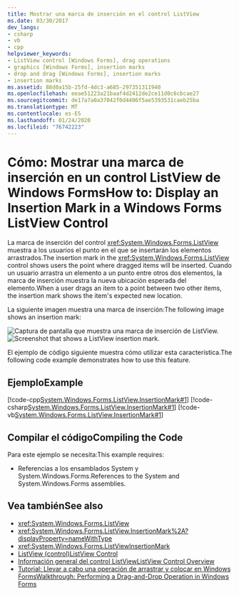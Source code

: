 ```yaml
---
title: Mostrar una marca de inserción en el control ListView
ms.date: 03/30/2017
dev_langs:
- csharp
- vb
- cpp
helpviewer_keywords:
- ListView control [Windows Forms], drag operations
- graphics [Windows Forms], insertion marks
- drop and drag [Windows Forms], insertion marks
- insertion marks
ms.assetid: 88d0a15b-25fd-4dc3-a685-297351311940
ms.openlocfilehash: eeae51223a21baaf4d2412de2ce11d0c6cbcae27
ms.sourcegitcommit: de17a7a0a37042f0d4406f5ae5393531caeb25ba
ms.translationtype: MT
ms.contentlocale: es-ES
ms.lasthandoff: 01/24/2020
ms.locfileid: "76742223"
---
```

# <a name="how-to-display-an-insertion-mark-in-a-windows-forms-listview-control"></a><span data-ttu-id="61cbc-102">Cómo: Mostrar una marca de inserción en un control ListView de Windows Forms</span><span class="sxs-lookup"><span data-stu-id="61cbc-102">How to: Display an Insertion Mark in a Windows Forms ListView Control</span></span>
<span data-ttu-id="61cbc-103">La marca de inserción del control <xref:System.Windows.Forms.ListView> muestra a los usuarios el punto en el que se insertarán los elementos arrastrados.</span><span class="sxs-lookup"><span data-stu-id="61cbc-103">The insertion mark in the <xref:System.Windows.Forms.ListView> control shows users the point where dragged items will be inserted.</span></span> <span data-ttu-id="61cbc-104">Cuando un usuario arrastra un elemento a un punto entre otros dos elementos, la marca de inserción muestra la nueva ubicación esperada del elemento.</span><span class="sxs-lookup"><span data-stu-id="61cbc-104">When a user drags an item to a point between two other items, the insertion mark shows the item's expected new location.</span></span>  
  
 <span data-ttu-id="61cbc-105">La siguiente imagen muestra una marca de inserción:</span><span class="sxs-lookup"><span data-stu-id="61cbc-105">The following image shows an insertion mark:</span></span>  
  
 <span data-ttu-id="61cbc-106">![Captura de pantalla que muestra una marca de inserción de ListView.](./media/how-to-display-an-insertion-mark-in-a-windows-forms-listview-control/listview-insertion-mark.gif "ListViewInsertion")</span><span class="sxs-lookup"><span data-stu-id="61cbc-106">![Screenshot that shows a ListView insertion mark.](./media/how-to-display-an-insertion-mark-in-a-windows-forms-listview-control/listview-insertion-mark.gif "ListViewInsertion")</span></span>  
  
 <span data-ttu-id="61cbc-107">El ejemplo de código siguiente muestra cómo utilizar esta característica.</span><span class="sxs-lookup"><span data-stu-id="61cbc-107">The following code example demonstrates how to use this feature.</span></span>  
  
## <a name="example"></a><span data-ttu-id="61cbc-108">Ejemplo</span><span class="sxs-lookup"><span data-stu-id="61cbc-108">Example</span></span>  
 [!code-cpp[System.Windows.Forms.ListView.InsertionMark#1](~/samples/snippets/cpp/VS_Snippets_Winforms/System.Windows.Forms.ListView.InsertionMark/CPP/listviewinsertionmarkexample.cpp#1)]
 [!code-csharp[System.Windows.Forms.ListView.InsertionMark#1](~/samples/snippets/csharp/VS_Snippets_Winforms/System.Windows.Forms.ListView.InsertionMark/CS/listviewinsertionmarkexample.cs#1)]
 [!code-vb[System.Windows.Forms.ListView.InsertionMark#1](~/samples/snippets/visualbasic/VS_Snippets_Winforms/System.Windows.Forms.ListView.InsertionMark/VB/listviewinsertionmarkexample.vb#1)]  
  
## <a name="compiling-the-code"></a><span data-ttu-id="61cbc-109">Compilar el código</span><span class="sxs-lookup"><span data-stu-id="61cbc-109">Compiling the Code</span></span>  
 <span data-ttu-id="61cbc-110">Para este ejemplo se necesita:</span><span class="sxs-lookup"><span data-stu-id="61cbc-110">This example requires:</span></span>  
  
- <span data-ttu-id="61cbc-111">Referencias a los ensamblados System y System.Windows.Forms.</span><span class="sxs-lookup"><span data-stu-id="61cbc-111">References to the System and System.Windows.Forms assemblies.</span></span>  
  
## <a name="see-also"></a><span data-ttu-id="61cbc-112">Vea también</span><span class="sxs-lookup"><span data-stu-id="61cbc-112">See also</span></span>

- <xref:System.Windows.Forms.ListView>
- <xref:System.Windows.Forms.ListView.InsertionMark%2A?displayProperty=nameWithType>
- <xref:System.Windows.Forms.ListViewInsertionMark>
- [<span data-ttu-id="61cbc-113">ListView (control)</span><span class="sxs-lookup"><span data-stu-id="61cbc-113">ListView Control</span></span>](listview-control-windows-forms.md)
- [<span data-ttu-id="61cbc-114">Información general del control ListView</span><span class="sxs-lookup"><span data-stu-id="61cbc-114">ListView Control Overview</span></span>](listview-control-overview-windows-forms.md)
- [<span data-ttu-id="61cbc-115">Tutorial: Llevar a cabo una operación de arrastrar y colocar en Windows Forms</span><span class="sxs-lookup"><span data-stu-id="61cbc-115">Walkthrough: Performing a Drag-and-Drop Operation in Windows Forms</span></span>](../advanced/walkthrough-performing-a-drag-and-drop-operation-in-windows-forms.md)
